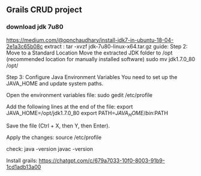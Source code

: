 ## Grails CRUD project


### download jdk 7u80
https://medium.com/@opnchaudhary/install-jdk7-in-ubuntu-18-04-2e1a3c65b08c
extract : tar -xvzf jdk-7u80-linux-x64.tar.gz
guide:
Step 2: Move to a Standard Location
Move the extracted JDK folder to /opt (recommended location for manually installed software)
sudo mv jdk1.7.0_80 /opt/

Step 3: Configure Java Environment Variables
You need to set up the JAVA_HOME and update system paths.

Open the environment variables file:
sudo gedit /etc/profile

Add the following lines at the end of the file:
export JAVA_HOME=/opt/jdk1.7.0_80
export PATH=$JAVA_HOME/bin:$PATH

Save the file (Ctrl + X, then Y, then Enter).

Apply the changes:
source /etc/profile

check:
java -version
javac -version

Install grails:
https://chatgpt.com/c/679a7033-10f0-8003-91b9-1cd1adb13a00

